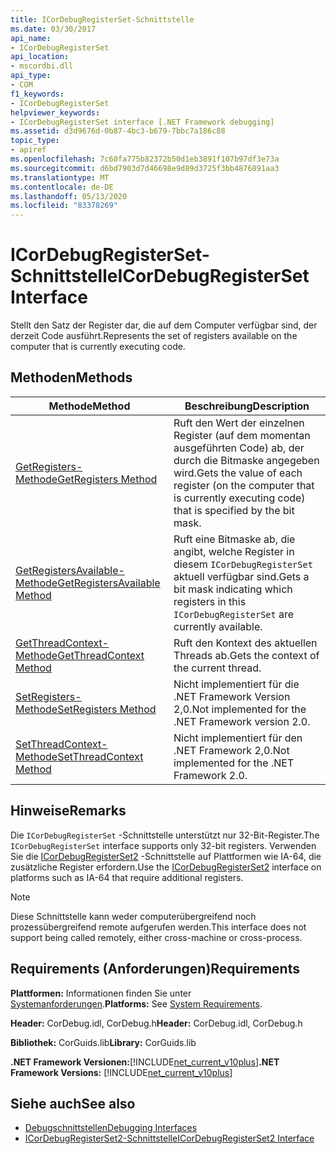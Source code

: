 ```yaml
---
title: ICorDebugRegisterSet-Schnittstelle
ms.date: 03/30/2017
api_name:
- ICorDebugRegisterSet
api_location:
- mscordbi.dll
api_type:
- COM
f1_keywords:
- ICorDebugRegisterSet
helpviewer_keywords:
- ICorDebugRegisterSet interface [.NET Framework debugging]
ms.assetid: d3d9676d-0b87-4bc3-b679-7bbc7a186c88
topic_type:
- apiref
ms.openlocfilehash: 7c60fa775b82372b50d1eb3891f107b97df3e73a
ms.sourcegitcommit: d6bd7903d7d46698e9d89d3725f3bb4876891aa3
ms.translationtype: MT
ms.contentlocale: de-DE
ms.lasthandoff: 05/13/2020
ms.locfileid: "83378269"
---
```

# <a name="icordebugregisterset-interface"></a><span data-ttu-id="6a622-102">ICorDebugRegisterSet-Schnittstelle</span><span class="sxs-lookup"><span data-stu-id="6a622-102">ICorDebugRegisterSet Interface</span></span>
<span data-ttu-id="6a622-103">Stellt den Satz der Register dar, die auf dem Computer verfügbar sind, der derzeit Code ausführt.</span><span class="sxs-lookup"><span data-stu-id="6a622-103">Represents the set of registers available on the computer that is currently executing code.</span></span>  
  
## <a name="methods"></a><span data-ttu-id="6a622-104">Methoden</span><span class="sxs-lookup"><span data-stu-id="6a622-104">Methods</span></span>  
  
|<span data-ttu-id="6a622-105">Methode</span><span class="sxs-lookup"><span data-stu-id="6a622-105">Method</span></span>|<span data-ttu-id="6a622-106">Beschreibung</span><span class="sxs-lookup"><span data-stu-id="6a622-106">Description</span></span>|  
|------------|-----------------|  
|[<span data-ttu-id="6a622-107">GetRegisters-Methode</span><span class="sxs-lookup"><span data-stu-id="6a622-107">GetRegisters Method</span></span>](icordebugregisterset-getregisters-method.md)|<span data-ttu-id="6a622-108">Ruft den Wert der einzelnen Register (auf dem momentan ausgeführten Code) ab, der durch die Bitmaske angegeben wird.</span><span class="sxs-lookup"><span data-stu-id="6a622-108">Gets the value of each register (on the computer that is currently executing code) that is specified by the bit mask.</span></span>|  
|[<span data-ttu-id="6a622-109">GetRegistersAvailable-Methode</span><span class="sxs-lookup"><span data-stu-id="6a622-109">GetRegistersAvailable Method</span></span>](icordebugregisterset-getregistersavailable-method.md)|<span data-ttu-id="6a622-110">Ruft eine Bitmaske ab, die angibt, welche Register in diesem `ICorDebugRegisterSet` aktuell verfügbar sind.</span><span class="sxs-lookup"><span data-stu-id="6a622-110">Gets a bit mask indicating which registers in this `ICorDebugRegisterSet` are currently available.</span></span>|  
|[<span data-ttu-id="6a622-111">GetThreadContext-Methode</span><span class="sxs-lookup"><span data-stu-id="6a622-111">GetThreadContext Method</span></span>](icordebugregisterset-getthreadcontext-method.md)|<span data-ttu-id="6a622-112">Ruft den Kontext des aktuellen Threads ab.</span><span class="sxs-lookup"><span data-stu-id="6a622-112">Gets the context of the current thread.</span></span>|  
|[<span data-ttu-id="6a622-113">SetRegisters-Methode</span><span class="sxs-lookup"><span data-stu-id="6a622-113">SetRegisters Method</span></span>](icordebugregisterset-setregisters-method.md)|<span data-ttu-id="6a622-114">Nicht implementiert für die .NET Framework Version 2,0.</span><span class="sxs-lookup"><span data-stu-id="6a622-114">Not implemented for the .NET Framework version 2.0.</span></span>|  
|[<span data-ttu-id="6a622-115">SetThreadContext-Methode</span><span class="sxs-lookup"><span data-stu-id="6a622-115">SetThreadContext Method</span></span>](icordebugregisterset-setthreadcontext-method.md)|<span data-ttu-id="6a622-116">Nicht implementiert für den .NET Framework 2,0.</span><span class="sxs-lookup"><span data-stu-id="6a622-116">Not implemented for the .NET Framework 2.0.</span></span>|  
  
## <a name="remarks"></a><span data-ttu-id="6a622-117">Hinweise</span><span class="sxs-lookup"><span data-stu-id="6a622-117">Remarks</span></span>  
 <span data-ttu-id="6a622-118">Die `ICorDebugRegisterSet` -Schnittstelle unterstützt nur 32-Bit-Register.</span><span class="sxs-lookup"><span data-stu-id="6a622-118">The `ICorDebugRegisterSet` interface supports only 32-bit registers.</span></span> <span data-ttu-id="6a622-119">Verwenden Sie die [ICorDebugRegisterSet2](icordebugregisterset2-interface.md) -Schnittstelle auf Plattformen wie IA-64, die zusätzliche Register erfordern.</span><span class="sxs-lookup"><span data-stu-id="6a622-119">Use the [ICorDebugRegisterSet2](icordebugregisterset2-interface.md) interface on platforms such as IA-64 that require additional registers.</span></span>  
  
> [!NOTE]
> <span data-ttu-id="6a622-120">Diese Schnittstelle kann weder computerübergreifend noch prozessübergreifend remote aufgerufen werden.</span><span class="sxs-lookup"><span data-stu-id="6a622-120">This interface does not support being called remotely, either cross-machine or cross-process.</span></span>  
  
## <a name="requirements"></a><span data-ttu-id="6a622-121">Requirements (Anforderungen)</span><span class="sxs-lookup"><span data-stu-id="6a622-121">Requirements</span></span>  
 <span data-ttu-id="6a622-122">**Plattformen:** Informationen finden Sie unter [Systemanforderungen](../../get-started/system-requirements.md).</span><span class="sxs-lookup"><span data-stu-id="6a622-122">**Platforms:** See [System Requirements](../../get-started/system-requirements.md).</span></span>  
  
 <span data-ttu-id="6a622-123">**Header:** CorDebug.idl, CorDebug.h</span><span class="sxs-lookup"><span data-stu-id="6a622-123">**Header:** CorDebug.idl, CorDebug.h</span></span>  
  
 <span data-ttu-id="6a622-124">**Bibliothek:** CorGuids.lib</span><span class="sxs-lookup"><span data-stu-id="6a622-124">**Library:** CorGuids.lib</span></span>  
  
 <span data-ttu-id="6a622-125">**.NET Framework Versionen:**[!INCLUDE[net_current_v10plus](../../../../includes/net-current-v10plus-md.md)]</span><span class="sxs-lookup"><span data-stu-id="6a622-125">**.NET Framework Versions:** [!INCLUDE[net_current_v10plus](../../../../includes/net-current-v10plus-md.md)]</span></span>  
  
## <a name="see-also"></a><span data-ttu-id="6a622-126">Siehe auch</span><span class="sxs-lookup"><span data-stu-id="6a622-126">See also</span></span>

- [<span data-ttu-id="6a622-127">Debugschnittstellen</span><span class="sxs-lookup"><span data-stu-id="6a622-127">Debugging Interfaces</span></span>](debugging-interfaces.md)
- [<span data-ttu-id="6a622-128">ICorDebugRegisterSet2-Schnittstelle</span><span class="sxs-lookup"><span data-stu-id="6a622-128">ICorDebugRegisterSet2 Interface</span></span>](icordebugregisterset2-interface.md)
